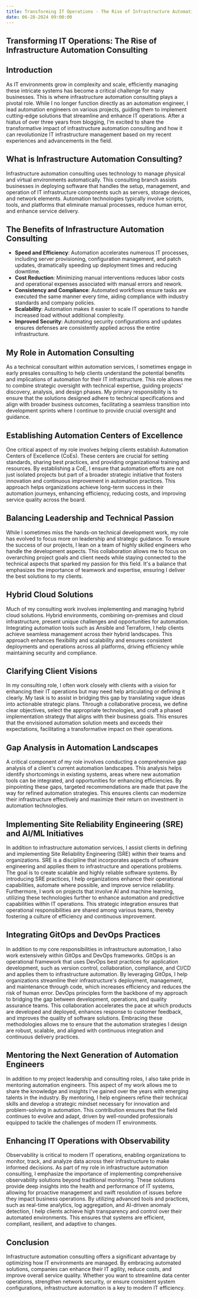 ```yaml
---
title: Transforming IT Operations - The Rise of Infrastructure Automation Consulting
date: 06-28-2024 09:00:00
---
```


## Transforming IT Operations: The Rise of Infrastructure Automation Consulting

## Introduction

As IT environments grow in complexity and scale, efficiently managing these intricate systems has become a critical challenge for many businesses. This is where infrastructure automation consulting plays a pivotal role. While I no longer function directly as an automation engineer, I lead automation engineers on various projects, guiding them to implement cutting-edge solutions that streamline and enhance IT operations. After a hiatus of over three years from blogging, I'm excited to share the transformative impact of infrastructure automation consulting and how it can revolutionize IT infrastructure management based on my recent experiences and advancements in the field.

## What is Infrastructure Automation Consulting?

Infrastructure automation consulting uses technology to manage physical and virtual environments automatically. This consulting branch assists businesses in deploying software that handles the setup, management, and operation of IT infrastructure components such as servers, storage devices, and network elements. Automation technologies typically involve scripts, tools, and platforms that eliminate manual processes, reduce human error, and enhance service delivery.

## The Benefits of Infrastructure Automation Consulting

- **Speed and Efficiency**: Automation accelerates numerous IT processes, including server provisioning, configuration management, and patch updates, dramatically speeding up deployment times and reducing downtime.
- **Cost Reduction**: Minimizing manual interventions reduces labor costs and operational expenses associated with manual errors and rework.
- **Consistency and Compliance**: Automated workflows ensure tasks are executed the same manner every time, aiding compliance with industry standards and company policies.
- **Scalability**: Automation makes it easier to scale IT operations to handle increased load without additional complexity.
- **Improved Security**: Automating security configurations and updates ensures defenses are consistently applied across the entire infrastructure.

## My Role in Automation Consulting

As a technical consultant within automation services, I sometimes engage in early presales consulting to help clients understand the potential benefits and implications of automation for their IT infrastructure. This role allows me to combine strategic oversight with technical expertise, guiding projects' discovery, analysis, and design phases. My primary responsibility is to ensure that the solutions designed adhere to technical specifications and align with broader business outcomes, facilitating a seamless transition into development sprints where I continue to provide crucial oversight and guidance.

## Establishing Automation Centers of Excellence

One critical aspect of my role involves helping clients establish Automation Centers of Excellence (CoEs). These centers are crucial for setting standards, sharing best practices, and providing organizational training and resources. By establishing a CoE, I ensure that automation efforts are not just isolated projects but part of a broader strategic initiative that fosters innovation and continuous improvement in automation practices. This approach helps organizations achieve long-term success in their automation journeys, enhancing efficiency, reducing costs, and improving service quality across the board.

## Balancing Leadership and Technical Passion

While I sometimes miss the hands-on technical development work, my role has evolved to focus more on leadership and strategic guidance. To ensure the success of our projects, I lean on a team of highly skilled engineers who handle the development aspects. This collaboration allows me to focus on overarching project goals and client needs while staying connected to the technical aspects that sparked my passion for this field. It's a balance that emphasizes the importance of teamwork and expertise, ensuring I deliver the best solutions to my clients.

## Hybrid Cloud Solutions

Much of my consulting work involves implementing and managing hybrid cloud solutions. Hybrid environments, combining on-premises and cloud infrastructure, present unique challenges and opportunities for automation. Integrating automation tools such as Ansible and Terraform, I help clients achieve seamless management across their hybrid landscapes. This approach enhances flexibility and scalability and ensures consistent deployments and operations across all platforms, driving efficiency while maintaining security and compliance.

## Clarifying Client Visions

In my consulting role, I often work closely with clients with a vision for enhancing their IT operations but may need help articulating or defining it clearly. My task is to assist in bridging this gap by translating vague ideas into actionable strategic plans. Through a collaborative process, we define clear objectives, select the appropriate technologies, and craft a phased implementation strategy that aligns with their business goals. This ensures that the envisioned automation solution meets and exceeds their expectations, facilitating a transformative impact on their operations.

## Gap Analysis in Automation Landscapes

A critical component of my role involves conducting a comprehensive gap analysis of a client's current automation landscapes. This analysis helps identify shortcomings in existing systems, areas where new automation tools can be integrated, and opportunities for enhancing efficiencies. By pinpointing these gaps, targeted recommendations are made that pave the way for refined automation strategies. This ensures clients can modernize their infrastructure effectively and maximize their return on investment in automation technologies.

## Implementing Site Reliability Engineering (SRE) and AI/ML Initiatives

In addition to infrastructure automation services, I assist clients in defining and implementing Site Reliability Engineering (SRE) within their teams and organizations. SRE is a discipline that incorporates aspects of software engineering and applies them to infrastructure and operations problems. The goal is to create scalable and highly reliable software systems. By introducing SRE practices, I help organizations enhance their operational capabilities, automate where possible, and improve service reliability. Furthermore, I work on projects that involve AI and machine learning, utilizing these technologies further to enhance automation and predictive capabilities within IT operations. This strategic integration ensures that operational responsibilities are shared among various teams, thereby fostering a culture of efficiency and continuous improvement.

## Integrating GitOps and DevOps Practices

In addition to my core responsibilities in infrastructure automation, I also work extensively within GitOps and DevOps frameworks. GitOps is an operational framework that uses DevOps best practices for application development, such as version control, collaboration, compliance, and CI/CD and applies them to infrastructure automation. By leveraging GitOps, I help organizations streamline their infrastructure's deployment, management, and maintenance through code, which increases efficiency and reduces the risk of human error. DevOps principles form the backbone of my approach to bridging the gap between development, operations, and quality assurance teams. This collaboration accelerates the pace at which products are developed and deployed, enhances response to customer feedback, and improves the quality of software solutions. Embracing these methodologies allows me to ensure that the automation strategies I design are robust, scalable, and aligned with continuous integration and continuous delivery practices.

## Mentoring the Next Generation of Automation Engineers

In addition to my project leadership and consulting roles, I also take pride in mentoring automation engineers. This aspect of my work allows me to share the knowledge and insights I've gained over the years with emerging talents in the industry. By mentoring, I help engineers refine their technical skills and develop a strategic mindset necessary for innovation and problem-solving in automation. This contribution ensures that the field continues to evolve and adapt, driven by well-rounded professionals equipped to tackle the challenges of modern IT environments.

## Enhancing IT Operations with Observability

Observability is critical to modern IT operations, enabling organizations to monitor, track, and analyze data across their infrastructure to make informed decisions. As part of my role in infrastructure automation consulting, I emphasize the importance of implementing comprehensive observability solutions beyond traditional monitoring. These solutions provide deep insights into the health and performance of IT systems, allowing for proactive management and swift resolution of issues before they impact business operations. By utilizing advanced tools and practices, such as real-time analytics, log aggregation, and AI-driven anomaly detection, I help clients achieve high transparency and control over their automated environments. This ensures that systems are efficient, compliant, resilient, and adaptive to changes.

## Conclusion

Infrastructure automation consulting offers a significant advantage by optimizing how IT environments are managed. By embracing automated solutions, companies can enhance their IT agility, reduce costs, and improve overall service quality. Whether you want to streamline data center operations, strengthen network security, or ensure consistent system configurations, infrastructure automation is a key to modern IT efficiency.
